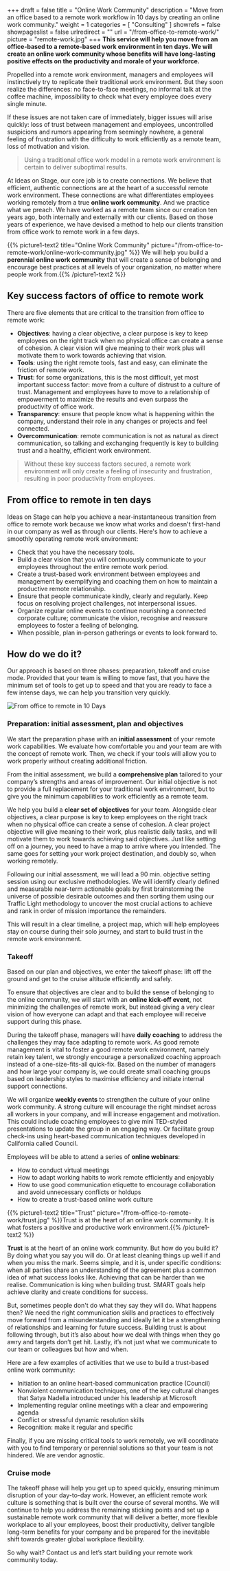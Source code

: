 +++
draft 			= false
title 			= "Online Work Community"
description		= "Move from an office based to a remote work workflow in 10 days by creating an online work community."
weight			= 1
categories		= [ "Consulting" ]
showrefs		= false
showpageslist	= false
urlredirect		= ""
url 				= "/from-office-to-remote-work/"
picture			= "remote-work.jpg"
+++
**This service will help you move from an office-based to a remote-based work environment in ten days. We will create an online work community whose benefits will have long-lasting positive effects on the productivity and morale of your workforce.**

Propelled into a remote work environment, managers and employees will instinctively try to replicate their traditional work environment. But they soon realize the differences: no face-to-face meetings, no informal talk at the coffee machine, impossibility to check what every employee does every single minute.

If these issues are not taken care of immediately, bigger issues will arise quickly: loss of trust between management and employees, uncontrolled suspicions and rumors appearing from seemingly nowhere, a general feeling of frustration with the difficulty to work efficiently as a remote team, loss of motivation and vision.

> Using a traditional office work model in a remote work environment is certain to deliver suboptimal results.

At Ideas on Stage, our core job is to create connections. We believe that efficient, authentic connections are at the heart of a successful remote work environment. These connections are what differentiates employees working remotely from a true **online work community**. And we practice what we preach. We have worked as a remote team since our creation ten years ago, both internally and externally with our clients. Based on those years of experience, we have devised a method to help our clients transition from office work to remote work in a few days. 

{{% picture1-text2 title="Online Work Community" picture="/from-office-to-remote-work/online-work-community.jpg" %}}
We will help you build a **perennial online work community** that will create a sense of belonging and encourage best practices at all levels of your organization, no matter where people work from.{{% /picture1-text2 %}}

## Key success factors of office to remote work
There are five elements that are critical to the transition from office to remote work:

- **Objectives**: having a clear objective, a clear purpose is key to keep employees on the right track when no physical office can create a sense of cohesion. A clear vision will give meaning to their work plus will motivate them to work towards achieving that vision.
- **Tools**: using the right remote tools, fast and easy, can eliminate the friction of remote work.
- **Trust**: for some organizations, this is the most difficult, yet most important success factor: move from a culture of distrust to a culture of trust. Management and employees have to move to a relationship of empowerment to maximize the results and even surpass the productivity of office work.
- **Transparency**: ensure that people know what is happening within the company, understand their role in any changes or projects and feel connected.
- **Overcommunication**: remote communication is not as natural as direct communication, so talking and exchanging frequently is key to building trust and a healthy, efficient work environment.

> Without these key success factors secured, a remote work environment will only create a feeling of insecurity and frustration, resulting in poor productivity from employees.

## From office to remote in ten days
Ideas on Stage can help you achieve a near-instantaneous transition from office to remote work because we know what works and doesn't first-hand in our company as well as through our clients. Here's how to achieve a smoothly operating remote work environment:

- Check that you have the necessary tools.
- Build a clear vision that you will continuously communicate to your employees throughout the entire remote work period.
- Create a trust-based work environment between employees and management by exemplifying and coaching them on how to maintain a productive remote relationship.
- Ensure that people communicate kindly, clearly and regularly. Keep focus on resolving project challenges, not interpersonal issues.
- Organize regular online events to continue nourishing a connected corporate culture; communicate the vision, recognise and reassure employees to foster a feeling of belonging.
- When possible, plan in-person gatherings or events to look forward to.

## How do we do it?
Our approach is based on three phases: preparation, takeoff and cruise mode. Provided that your team is willing to move fast, that you have the minimum set of tools to get up to speed and that you are ready to face a few intense days, we can help you transition very quickly.

![From office to remote in 10 Days](from-office-to-remote-in-10-days.jpg)

### Preparation: initial assessment, plan and objectives

We start the preparation phase with an **initial assessment** of your remote work capabilities. We evaluate how comfortable you and your team are with the concept of remote work. Then, we check if your tools will allow you to work properly without creating additional friction.

From the initial assessment, we build a **comprehensive plan** tailored to your company’s strengths and areas of improvement. Our initial objective is not to provide a full replacement for your traditional work environment, but to give you the minimum capabilities to work efficiently as a remote team.

We help you build a **clear set of objectives** for your team. Alongside clear objectives, a clear purpose is key to keep employees on the right track when no physical office can create a sense of cohesion. A clear project objective will give meaning to their work, plus realistic daily tasks, and will motivate them to work towards achieving said objectives. Just like setting off on a journey, you need to have a map to arrive where you intended. The same goes for setting your work project destination, and doubly so, when working remotely. 

Following our initial assessment, we will lead a 90 min. objective setting session using our exclusive methodologies. We will identify clearly defined and measurable near-term actionable goals by first brainstorming the universe of possible desirable outcomes and then sorting them using our Traffic Light methodology to uncover the most crucial actions to achieve and rank in order of mission importance the remainders.  

This will result in a clear timeline, a project map, which will help employees stay on course during their solo journey, and start to build trust in the remote work environment.

### Takeoff

Based on our plan and objectives, we enter the takeoff phase: lift off the ground and get to the cruise altitude efficiently and safely.

To ensure that objectives are clear and to build the sense of belonging to the online community, we will start with an **online kick-off event**, not minimizing the challenges of remote work, but instead giving a very clear vision of how everyone can adapt and that each employee will receive support during this phase.

During the takeoff phase, managers will have **daily coaching** to address the challenges they may face adapting to remote work. As good remote management is vital to foster a good remote work environment, namely retain key talent, we strongly encourage a personalized coaching approach instead of a one-size-fits-all quick-fix. Based on the number of managers and how large your company is, we could create small coaching groups based on leadership styles to maximise efficiency and initiate internal support connections.
 
We will organize **weekly events** to strengthen the culture of your online work community. A strong culture will encourage the right mindset across all workers in your company, and will increase engagement and motivation. This could include coaching employees to give mini TED-styled presentations to update the group in an engaging way. Or facilitate group check-ins using heart-based communication techniques developed in California called Council.

Employees will be able to attend a series of **online webinars**:

* How to conduct virtual meetings
* How to adapt working habits to work remote efficiently and enjoyably
* How to use good communication etiquette to encourage collaboration and avoid unnecessary conflicts or holdups
* How to create a trust-based online work culture

{{% picture1-text2 title="Trust" picture="/from-office-to-remote-work/trust.jpg" %}}Trust is at the heart of an online work community. It is what fosters a positive and productive work environment.{{% /picture1-text2 %}}

**Trust** is at the heart of an online work community. But how do you build it? By doing what you say you will do. Or at least cleaning things up well if and when you miss the mark. Seems simple, and it is, under specific conditions: when all parties share an understanding of the agreement plus a common idea of what success looks like. Achieving that can be harder than we realise. Communication is king when building trust. SMART goals help achieve clarity and create conditions for success. 

But, sometimes people don't do what they say they will do. What happens then? We need the right communication skills and practices to effectively move forward from a misunderstanding and ideally let it be a strengthening of relationships and learning for future success. Building trust is about following through, but it’s also about how we deal with things when they go awry and targets don’t get hit. Lastly, it’s not just what we communicate to our team or colleagues but how and when.

Here are a few examples of activities that we use to build a trust-based online work community:

- Initiation to an online heart-based communication practice (Council)
- Nonviolent communication techniques, one of the key cultural changes that Satya Nadella introduced under his leadership at Microsoft
- Implementing regular online meetings with a clear and empowering agenda
- Conflict or stressful dynamic resolution skills
- Recognition: make it regular and specific

Finally, if you are missing critical tools to work remotely, we will coordinate with you to find temporary or perennial solutions so that your team is not hindered. We are vendor agnostic.

### Cruise mode
The takeoff phase will help you get up to speed quickly, ensuring minimum disruption of your day-to-day work. However, an efficient remote work culture is something that is built over the course of several months. We will continue to help you address the remaining sticking points and set up a sustainable remote work community that will deliver a better, more flexible workplace to all your employees, boost their productivity, deliver tangible long-term benefits for your company and be prepared for the inevitable shift towards greater global workplace flexibility.

So why wait? Contact us and let’s start building your remote work community today.
